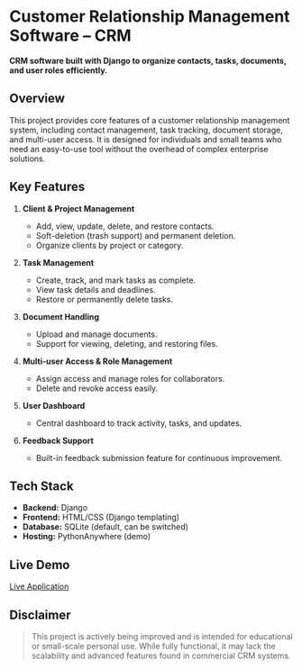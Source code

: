 # Customer Relationship Management Software – CRM

**CRM software built with Django to organize contacts, tasks, documents, and user roles efficiently.**

## Overview

This project provides core features of a customer relationship management system, including contact management, task tracking, document storage, and multi-user access. It is designed for individuals and small teams who need an easy-to-use tool without the overhead of complex enterprise solutions.

## Key Features

1. **Client & Project Management**
   - Add, view, update, delete, and restore contacts.
   - Soft-deletion (trash support) and permanent deletion.
   - Organize clients by project or category.

2. **Task Management**
   - Create, track, and mark tasks as complete.
   - View task details and deadlines.
   - Restore or permanently delete tasks.

3. **Document Handling**
   - Upload and manage documents.
   - Support for viewing, deleting, and restoring files.

4. **Multi-user Access & Role Management**
   - Assign access and manage roles for collaborators.
   - Delete and revoke access easily.

5. **User Dashboard**
   - Central dashboard to track activity, tasks, and updates.

6. **Feedback Support**
   - Built-in feedback submission feature for continuous improvement.

## Tech Stack

- **Backend:** Django
- **Frontend:** HTML/CSS (Django templating)
- **Database:** SQLite (default, can be switched)
- **Hosting:** PythonAnywhere (demo)

## Live Demo

[Live Application](https://ctrlcrm.pythonanywhere.com)

## Disclaimer

> This project is actively being improved and is intended for educational or small-scale personal use. While fully functional, it may lack the scalability and advanced features found in commercial CRM systems.
